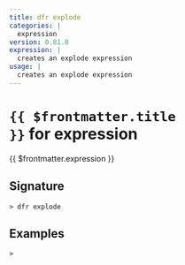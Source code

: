 ```yaml
---
title: dfr explode
categories: |
  expression
version: 0.81.0
expression: |
  creates an explode expression
usage: |
  creates an explode expression
---
```


# <code>{{ $frontmatter.title }}</code> for expression

<div class='command-title'>{{ $frontmatter.expression }}</div>

## Signature

```> dfr explode ```

## Examples


```shell
>

```
